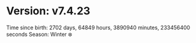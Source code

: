 # Version: v7.4.23
Time since birth: 2702 days, 64849 hours, 3890940 minutes, 233456400 seconds
Season: Winter ❄️
